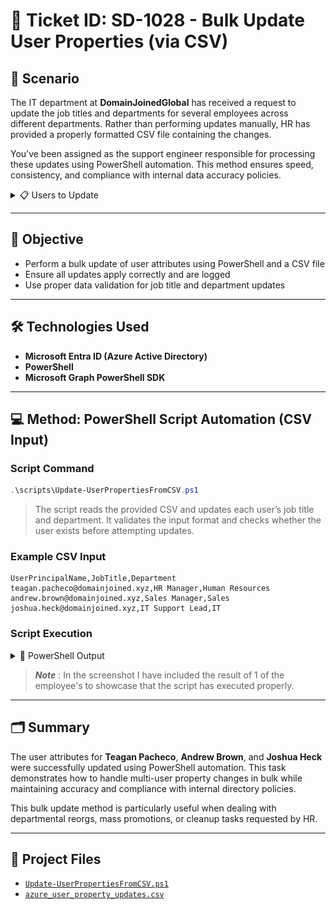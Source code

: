 # 🎫 Ticket ID: SD-1028 - Bulk Update User Properties (via CSV)

## 🏢 Scenario

The IT department at **DomainJoinedGlobal** has received a request to update the job titles and departments for several employees across different departments. Rather than performing updates manually, HR has provided a properly formatted CSV file containing the changes.

You’ve been assigned as the support engineer responsible for processing these updates using PowerShell automation. This method ensures speed, consistency, and compliance with internal data accuracy policies.

<details>
  <summary>📋 Users to Update</summary>

  - **Teagan Pacheco** – New Title: *HR Manager* – Department: *Human Resources*  
  - **Andrew Brown** – New Title: *Sales Manager* – Department: *Sales*  
  - **Joshua Heck** – New Title: *IT Support Lead* – Department: *IT*

</details>

---

## 🎯 Objective

- Perform a bulk update of user attributes using PowerShell and a CSV file  
- Ensure all updates apply correctly and are logged  
- Use proper data validation for job title and department updates

---

## 🛠️ Technologies Used

- **Microsoft Entra ID (Azure Active Directory)**  
- **PowerShell**  
- **Microsoft Graph PowerShell SDK**

---

## 💻 Method: PowerShell Script Automation (CSV Input)

### Script Command
```powershell
.\scripts\Update-UserPropertiesFromCSV.ps1
```

> The script reads the provided CSV and updates each user’s job title and department. It validates the input format and checks whether the user exists before attempting updates.

### Example CSV Input
```csv
UserPrincipalName,JobTitle,Department
teagan.pacheco@domainjoined.xyz,HR Manager,Human Resources
andrew.brown@domainjoined.xyz,Sales Manager,Sales
joshua.heck@domainjoined.xyz,IT Support Lead,IT
```

### Script Execution

<details>
  <summary>📸 PowerShell Output</summary>

  ![Bulk Update Output](./powershell/bulk-update-user-properties.png)

</details>

> ***Note*** : In the screenshot I have included the result of 1 of the employee's to showcase that the script has executed properly.

---


## 🗂️ Summary

The user attributes for **Teagan Pacheco**, **Andrew Brown**, and **Joshua Heck** were successfully updated using PowerShell automation. This task demonstrates how to handle multi-user property changes in bulk while maintaining accuracy and compliance with internal directory policies.

This bulk update method is particularly useful when dealing with departmental reorgs, mass promotions, or cleanup tasks requested by HR.

---

## 📂 Project Files

- [`Update-UserPropertiesFromCSV.ps1`](../../scripts/Update-UserPropertiesFromCSV.ps1)  
- [`azure_user_property_updates.csv`](../../assets/azure_user_property_updates.csv)
